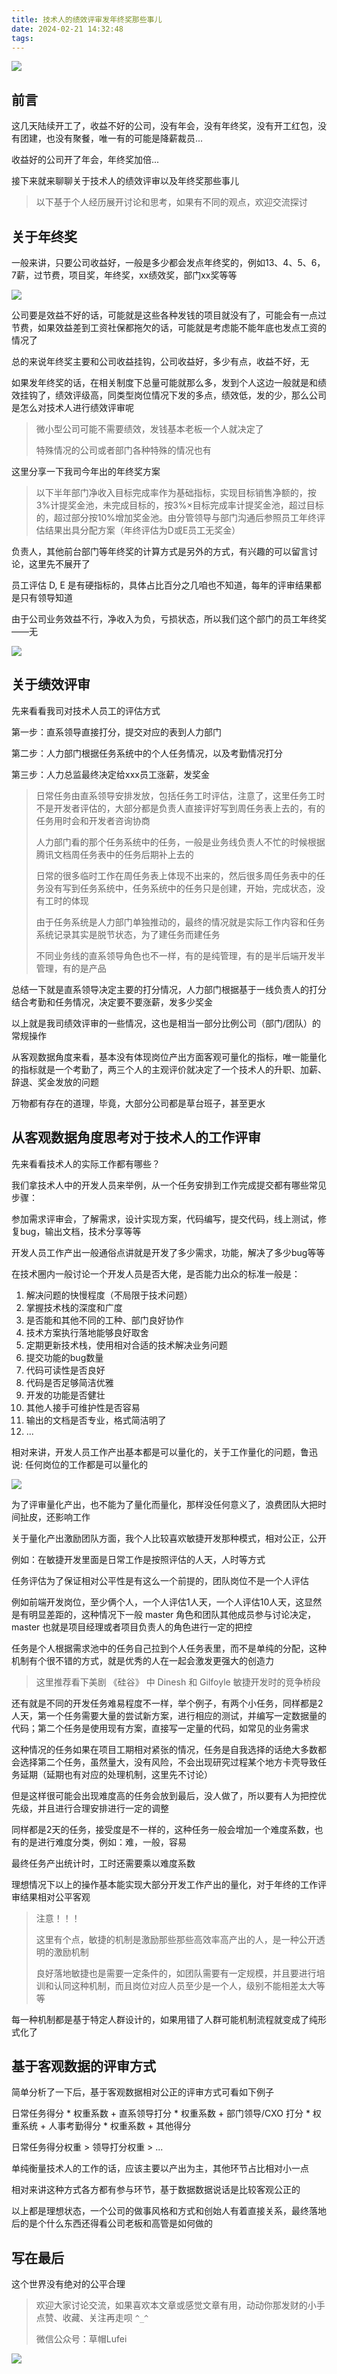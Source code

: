```yaml
---
title: 技术人的绩效评审发年终奖那些事儿
date: 2024-02-21 14:32:48
tags:
---
```



![](https://p6-juejin.byteimg.com/tos-cn-i-k3u1fbpfcp/9d914033178d4f45b59d457215ce318a~tplv-k3u1fbpfcp-jj-mark:0:0:0:0:q75.image#?w=768\&h=432\&s=59835\&e=jpg\&b=b0dce3)

## 前言

这几天陆续开工了，收益不好的公司，没有年会，没有年终奖，没有开工红包，没有团建，也没有聚餐，唯一有的可能是降薪裁员...

收益好的公司开了年会，年终奖加倍...

接下来就来聊聊关于技术人的绩效评审以及年终奖那些事儿

> 以下基于个人经历展开讨论和思考，如果有不同的观点，欢迎交流探讨

## 关于年终奖

一般来讲，只要公司收益好，一般是多少都会发点年终奖的，例如13、4、5、6，7薪，过节费，项目奖，年终奖，xx绩效奖，部门xx奖等等

![](https://p9-juejin.byteimg.com/tos-cn-i-k3u1fbpfcp/44c9a19abacf47f0b61cd93af8a24440~tplv-k3u1fbpfcp-jj-mark:0:0:0:0:q75.image#?w=321\&h=240\&s=168395\&e=png\&b=462f29)

公司要是效益不好的话，可能就是这些各种发钱的项目就没有了，可能会有一点过节费，如果效益差到工资社保都拖欠的话，可能就是考虑能不能年底也发点工资的情况了

总的来说年终奖主要和公司收益挂钩，公司收益好，多少有点，收益不好，无

如果发年终奖的话，在相关制度下总量可能就那么多，发到个人这边一般就是和绩效挂钩了，绩效评级高，同类型岗位情况下发的多点，绩效低，发的少，那么公司是怎么对技术人进行绩效评审呢

> 微小型公司可能不需要绩效，发钱基本老板一个人就决定了
>
> 特殊情况的公司或者部门各种特殊的情况也有

这里分享一下我司今年出的年终奖方案

> 以下半年部门净收入目标完成率作为基础指标，实现目标销售净额的，按3%计提奖金池，未完成目标的，按3%×目标完成率计提奖金池，超过目标的，超过部分按10%增加奖金池。由分管领导与部门沟通后参照员工年终评估结果出具分配方案（年终评估为D或E员工无奖金）

负责人，其他前台部门等年终奖的计算方式是另外的方式，有兴趣的可以留言讨论，这里先不展开了

员工评估 D, E 是有硬指标的，具体占比百分之几咱也不知道，每年的评审结果都是只有领导知道

由于公司业务效益不行，净收入为负，亏损状态，所以我们这个部门的员工年终奖——无

![](https://p3-juejin.byteimg.com/tos-cn-i-k3u1fbpfcp/dda670734a1040f0ada844c9760c7fb7~tplv-k3u1fbpfcp-jj-mark:0:0:0:0:q75.image#?w=200\&h=200\&s=58504\&e=png\&b=381207)

## 关于绩效评审

先来看看我司对技术人员工的评估方式

第一步：直系领导直接打分，提交对应的表到人力部门

第二步：人力部门根据任务系统中的个人任务情况，以及考勤情况打分

第三步：人力总监最终决定给xxx员工涨薪，发奖金

> 日常任务由直系领导安排发放，包括任务工时评估，注意了，这里任务工时不是开发者评估的，大部分都是负责人直接评好写到周任务表上去的，有的任务用时会和开发者咨询协商
>
> 人力部门看的那个任务系统中的任务，一般是业务线负责人不忙的时候根据腾讯文档周任务表中的任务后期补上去的
>
> 日常的很多临时工作在周任务表上体现不出来的，然后很多周任务表中的任务没有写到任务系统中，任务系统中的任务只是创建，开始，完成状态，没有工时的体现
>
> 由于任务系统是人力部门单独推动的，最终的情况就是实际工作内容和任务系统记录其实是脱节状态，为了建任务而建任务
>
> 不同业务线的直系领导角色也不一样，有的是纯管理，有的是半后端开发半管理，有的是产品

总结一下就是直系领导决定主要的打分情况，人力部门根据基于一线负责人的打分结合考勤和任务情况，决定要不要涨薪，发多少奖金

以上就是我司绩效评审的一些情况，这也是相当一部分比例公司（部门/团队）的常规操作

从客观数据角度来看，基本没有体现岗位产出方面客观可量化的指标，唯一能量化的指标就是一个考勤了，两三个人的主观评价就决定了一个技术人的升职、加薪、辞退、奖金发放的问题

万物都有存在的道理，毕竟，大部分公司都是草台班子，甚至更水

## 从客观数据角度思考对于技术人的工作评审

先来看看技术人的实际工作都有哪些？

我们拿技术人中的开发人员来举例，从一个任务安排到工作完成提交都有哪些常见步骤：

参加需求评审会，了解需求，设计实现方案，代码编写，提交代码，线上测试，修复bug，输出文档，技术分享等等

开发人员工作产出一般通俗点讲就是开发了多少需求，功能，解决了多少bug等等

在技术圈内一般讨论一个开发人员是否大佬，是否能力出众的标准一般是：

1.  解决问题的快慢程度（不局限于技术问题）
2.  掌握技术栈的深度和广度
3.  是否能和其他不同的工种、部门良好协作
4.  技术方案执行落地能够良好取舍
5.  定期更新技术栈，使用相对合适的技术解决业务问题
6.  提交功能的bug数量
7.  代码可读性是否良好
8.  代码是否足够简洁优雅
9.  开发的功能是否健壮
10. 其他人接手可维护性是否容易
11. 输出的文档是否专业，格式简洁明了
12. ...

相对来讲，开发人员工作产出基本都是可以量化的，关于工作量化的问题，鲁迅说: 任何岗位的工作都是可以量化的

![](https://p3-juejin.byteimg.com/tos-cn-i-k3u1fbpfcp/e1f75952042c4e99b106ff0cd60d1bca~tplv-k3u1fbpfcp-jj-mark:0:0:0:0:q75.image#?w=440\&h=284\&s=95135\&e=png\&b=cfd7cf)

为了评审量化产出，也不能为了量化而量化，那样没任何意义了，浪费团队大把时间扯皮，还影响工作

关于量化产出激励团队方面，我个人比较喜欢敏捷开发那种模式，相对公正，公开

例如：在敏捷开发里面是日常工作是按照评估的人天，人时等方式

任务评估为了保证相对公平性是有这么一个前提的，团队岗位不是一个人评估

例如前端开发岗位，至少俩个人，一个人评估1人天，一个人评估10人天，这显然是有明显差距的，这种情况下一般 master 角色和团队其他成员参与讨论决定，master 也就是项目经理或者项目负责人的角色进行一定的把控

任务是个人根据需求池中的任务自己拉到个人任务表里，而不是单纯的分配，这种机制有个很不错的方式，就是优秀的人在一起会激发更强大的创造力

> 这里推荐看下美剧 《硅谷》 中 Dinesh 和 Gilfoyle 敏捷开发时的竞争桥段

还有就是不同的开发任务难易程度不一样，举个例子，有两个小任务，同样都是2人天，第一个任务需要大量的尝试新方案，进行相应的测试，并编写一定数据量的代码；第二个任务是使用现有方案，直接写一定量的代码，如常见的业务需求

这种情况的任务如果在项目工期相对紧张的情况，任务是自我选择的话绝大多数都会选择第二个任务，虽然量大，没有风险，不会出现研究过程某个地方卡壳导致任务延期（延期也有对应的处理机制，这里先不讨论）

但是这样很可能会出现难度高的任务会放到最后，没人做了，所以要有人为把控优先级，并且进行合理安排进行一定的调整

同样都是2天的任务，接受度是不一样的，这种任务一般会增加一个难度系数，也有的是进行难度分类，例如：难，一般，容易

最终任务产出统计时，工时还需要乘以难度系数

理想情况下以上的操作基本能实现大部分开发工作产出的量化，对于年终的工作评审结果相对公平客观

> 注意！！！
>
> 这里有个点，敏捷的机制是激励那些那些高效率高产出的人，是一种公开透明的激励机制
>
> 良好落地敏捷也是需要一定条件的，如团队需要有一定规模，并且要进行培训和认同这种机制，而且岗位对应人员至少是一个人，级别不能相差太大等等

每一种机制都是基于特定人群设计的，如果用错了人群可能机制流程就变成了纯形式化了

## 基于客观数据的评审方式

简单分析了一下后，基于客观数据相对公正的评审方式可看如下例子

日常任务得分 \* 权重系数 + 直系领导打分 \* 权重系数 + 部门领导/CXO 打分 \* 权重系统 + 人事考勤得分 \* 权重系数 + 其他得分

日常任务得分权重 > 领导打分权重 > ...

单纯衡量技术人的工作的话，应该主要以产出为主，其他环节占比相对小一点

相对来讲这种方式各方都有参与环节，基于数据数据说话是比较客观公正的

以上都是理想状态，一个公司的做事风格和方式和创始人有着直接关系，最终落地后的是个什么东西还得看公司老板和高管是如何做的

## 写在最后

这个世界没有绝对的公平合理

> 欢迎大家讨论交流，如果喜欢本文章或感觉文章有用，动动你那发财的小手点赞、收藏、关注再走呗 `^_^` 
>
> 微信公众号：草帽Lufei

![](https://p1-juejin.byteimg.com/tos-cn-i-k3u1fbpfcp/e1fd6d3bc93444bbb257fc45e1826b11~tplv-k3u1fbpfcp-watermark.image#?w=240\&h=240\&s=10632\&e=jpg\&b=fdfafa)

